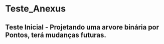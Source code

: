 # Teste_Anexus

## Teste Inicial - Projetando uma arvore binária por Pontos, terá mudanças futuras. 

